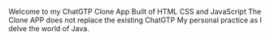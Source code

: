 Welcome to my ChatGTP Clone App
Built of HTML CSS and JavaScript
The Clone APP does not replace the existing ChatGTP
My personal practice as I delve the world of Java.